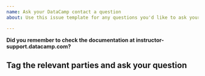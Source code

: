```yaml
---
name: Ask your DataCamp contact a question
about: Use this issue template for any questions you'd like to ask your DataCamp contact.

---
```


**Did you remember to check the documentation at instructor-support.datacamp.com?**

## Tag the relevant parties and ask your question
